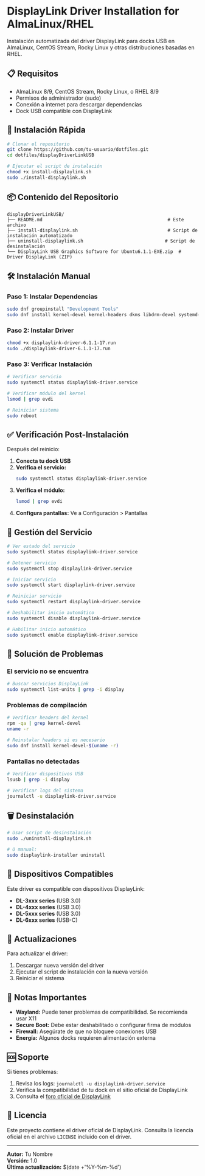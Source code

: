 # DisplayLink Driver Installation for AlmaLinux/RHEL

Instalación automatizada del driver DisplayLink para docks USB en AlmaLinux, CentOS Stream, Rocky Linux y otras distribuciones basadas en RHEL.

## 📋 Requisitos

- AlmaLinux 8/9, CentOS Stream, Rocky Linux, o RHEL 8/9
- Permisos de administrador (sudo)
- Conexión a internet para descargar dependencias
- Dock USB compatible con DisplayLink

## 🚀 Instalación Rápida

```bash
# Clonar el repositorio
git clone https://github.com/tu-usuario/dotfiles.git
cd dotfiles/displayDriverLinkUSB

# Ejecutar el script de instalación
chmod +x install-displaylink.sh
sudo ./install-displaylink.sh
```

## 📦 Contenido del Repositorio

```
displayDriverLinkUSB/
├── README.md                                              # Este archivo
├── install-displaylink.sh                                 # Script de instalación automatizado
├── uninstall-displaylink.sh                              # Script de desinstalación
└── DisplayLink USB Graphics Software for Ubuntu6.1.1-EXE.zip  # Driver DisplayLink (ZIP)
```

## 🛠️ Instalación Manual

### Paso 1: Instalar Dependencias

```bash
sudo dnf groupinstall "Development Tools"
sudo dnf install kernel-devel kernel-headers dkms libdrm-devel systemd-devel
```

### Paso 2: Instalar Driver

```bash
chmod +x displaylink-driver-6.1.1-17.run
sudo ./displaylink-driver-6.1.1-17.run
```

### Paso 3: Verificar Instalación

```bash
# Verificar servicio
sudo systemctl status displaylink-driver.service

# Verificar módulo del kernel
lsmod | grep evdi

# Reiniciar sistema
sudo reboot
```

## ✅ Verificación Post-Instalación

Después del reinicio:

1. **Conecta tu dock USB**
2. **Verifica el servicio:**
   ```bash
   sudo systemctl status displaylink-driver.service
   ```
3. **Verifica el módulo:**
   ```bash
   lsmod | grep evdi
   ```
4. **Configura pantallas:** Ve a Configuración > Pantallas

## 🔧 Gestión del Servicio

```bash
# Ver estado del servicio
sudo systemctl status displaylink-driver.service

# Detener servicio
sudo systemctl stop displaylink-driver.service

# Iniciar servicio
sudo systemctl start displaylink-driver.service

# Reiniciar servicio
sudo systemctl restart displaylink-driver.service

# Deshabilitar inicio automático
sudo systemctl disable displaylink-driver.service

# Habilitar inicio automático
sudo systemctl enable displaylink-driver.service
```

## 🐛 Solución de Problemas

### El servicio no se encuentra
```bash
# Buscar servicios DisplayLink
sudo systemctl list-units | grep -i display
```

### Problemas de compilación
```bash
# Verificar headers del kernel
rpm -qa | grep kernel-devel
uname -r

# Reinstalar headers si es necesario
sudo dnf install kernel-devel-$(uname -r)
```

### Pantallas no detectadas
```bash
# Verificar dispositivos USB
lsusb | grep -i display

# Verificar logs del sistema
journalctl -u displaylink-driver.service
```

## 🗑️ Desinstalación

```bash
# Usar script de desinstalación
sudo ./uninstall-displaylink.sh

# O manual:
sudo displaylink-installer uninstall
```

## 📱 Dispositivos Compatibles

Este driver es compatible con dispositivos DisplayLink:
- **DL-3xxx series** (USB 3.0)
- **DL-4xxx series** (USB 3.0)
- **DL-5xxx series** (USB 3.0)
- **DL-6xxx series** (USB-C)

## 🔄 Actualizaciones

Para actualizar el driver:
1. Descargar nueva versión del driver
2. Ejecutar el script de instalación con la nueva versión
3. Reiniciar el sistema

## 📄 Notas Importantes

- **Wayland:** Puede tener problemas de compatibilidad. Se recomienda usar X11
- **Secure Boot:** Debe estar deshabilitado o configurar firma de módulos
- **Firewall:** Asegúrate de que no bloquee conexiones USB
- **Energía:** Algunos docks requieren alimentación externa

## 🆘 Soporte

Si tienes problemas:
1. Revisa los logs: `journalctl -u displaylink-driver.service`
2. Verifica la compatibilidad de tu dock en el sitio oficial de DisplayLink
3. Consulta el [foro oficial de DisplayLink](https://support.displaylink.com)

## 📜 Licencia

Este proyecto contiene el driver oficial de DisplayLink. Consulta la licencia oficial en el archivo `LICENSE` incluido con el driver.

---

**Autor:** Tu Nombre  
**Versión:** 1.0  
**Última actualización:** $(date +'%Y-%m-%d')
